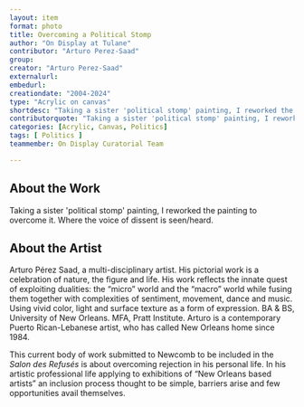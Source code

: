 ```yaml
---
layout: item
format: photo
title: Overcoming a Political Stomp
author: "On Display at Tulane"
contributor: "Arturo Perez-Saad"
group: 
creator: "Arturo Perez-Saad"
externalurl: 
embedurl: 
creationdate: "2004-2024"
type: "Acrylic on canvas"
shortdesc: "Taking a sister 'political stomp' painting, I reworked the painting to overcome it."
contributorquote: "Taking a sister 'political stomp' painting, I reworked the painting to overcome it."
categories: [Acrylic, Canvas, Politics]
tags: [ Politics ]
teammember: On Display Curatorial Team

---
```


## About the Work

Taking a sister 'political stomp' painting, I reworked the painting to overcome it. Where the voice of dissent is seen/heard.

## About the Artist

Arturo Pérez Saad, a multi-disciplinary artist. His pictorial work is a celebration of nature, the figure and life. His work reflects the innate quest of exploiting dualities: the “micro” world and the “macro” world while fusing them together with complexities of sentiment, movement, dance and music. Using vivid color, light and surface texture as a form of expression.  BA & BS, University of New Orleans. MFA, Pratt Institute. Arturo is a contemporary Puerto Rican-Lebanese artist, who has called New Orleans home since 1984.  

This current body of work submitted to Newcomb to be included in the _Salon des Refusés_ is about overcoming rejection in his personal life. In his artistic professional life applying to exhibitions of “New Orleans based artists” an inclusion process thought to be simple, barriers arise and few opportunities avail themselves.
